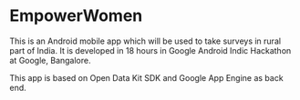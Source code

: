EmpowerWomen
============

This is an Android mobile app which will be used to take surveys in rural part of India. It is developed in 18 hours in Google Android Indic Hackathon at Google, Bangalore.


This app is based on Open Data Kit SDK and Google App Engine as back end. 
